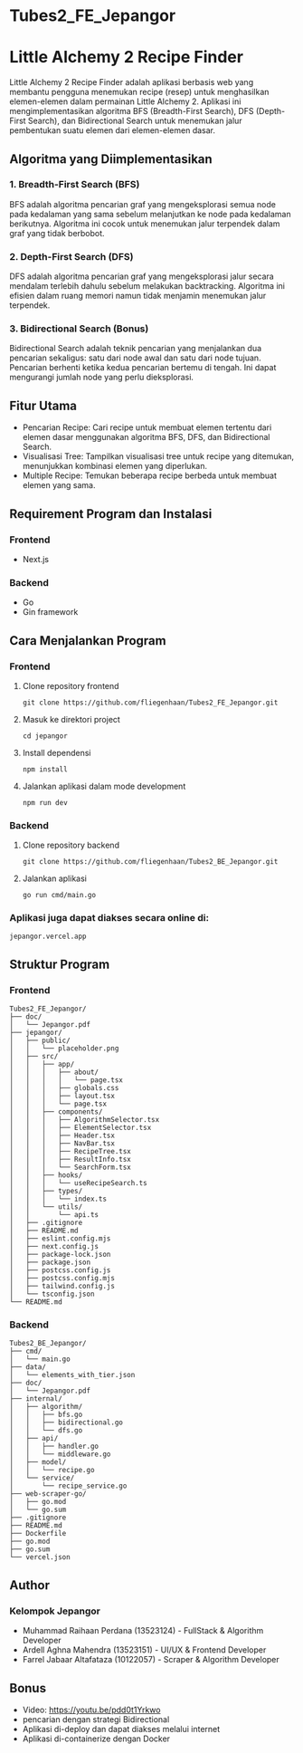 # Tubes2_FE_Jepangor

# Little Alchemy 2 Recipe Finder

Little Alchemy 2 Recipe Finder adalah aplikasi berbasis web yang membantu pengguna menemukan recipe (resep) untuk menghasilkan elemen-elemen dalam permainan Little Alchemy 2. Aplikasi ini mengimplementasikan algoritma BFS (Breadth-First Search), DFS (Depth-First Search), dan Bidirectional Search untuk menemukan jalur pembentukan suatu elemen dari elemen-elemen dasar.

## Algoritma yang Diimplementasikan

### 1. Breadth-First Search (BFS)
BFS adalah algoritma pencarian graf yang mengeksplorasi semua node pada kedalaman yang sama sebelum melanjutkan ke node pada kedalaman berikutnya. Algoritma ini cocok untuk menemukan jalur terpendek dalam graf yang tidak berbobot.

### 2. Depth-First Search (DFS)
DFS adalah algoritma pencarian graf yang mengeksplorasi jalur secara mendalam terlebih dahulu sebelum melakukan backtracking. Algoritma ini efisien dalam ruang memori namun tidak menjamin menemukan jalur terpendek.

### 3. Bidirectional Search (Bonus)
Bidirectional Search adalah teknik pencarian yang menjalankan dua pencarian sekaligus: satu dari node awal dan satu dari node tujuan. Pencarian berhenti ketika kedua pencarian bertemu di tengah. Ini dapat mengurangi jumlah node yang perlu dieksplorasi.

## Fitur Utama

- Pencarian Recipe: Cari recipe untuk membuat elemen tertentu dari elemen dasar menggunakan algoritma BFS, DFS, dan Bidirectional Search.
- Visualisasi Tree: Tampilkan visualisasi tree untuk recipe yang ditemukan, menunjukkan kombinasi elemen yang diperlukan.
- Multiple Recipe: Temukan beberapa recipe berbeda untuk membuat elemen yang sama.

## Requirement Program dan Instalasi

### Frontend
- Next.js

### Backend
- Go
- Gin framework

## Cara Menjalankan Program

### Frontend
1. Clone repository frontend
   ```
   git clone https://github.com/fliegenhaan/Tubes2_FE_Jepangor.git
   ```
2. Masuk ke direktori project
   ```
   cd jepangor
   ```
3. Install dependensi
   ```
   npm install
   ```
4. Jalankan aplikasi dalam mode development
   ```
   npm run dev
   ```

### Backend
1. Clone repository backend
   ```
   git clone https://github.com/fliegenhaan/Tubes2_BE_Jepangor.git
   ```
2. Jalankan aplikasi
   ```
   go run cmd/main.go
   ```

### Aplikasi juga dapat diakses secara online di:
```
jepangor.vercel.app
```

## Struktur Program

### Frontend
```
Tubes2_FE_Jepangor/
├── doc/
│   └── Jepangor.pdf
├── jepangor/
│   ├── public/
│   │   └── placeholder.png
│   ├── src/
│   │   ├── app/
│   │   │   ├── about/
│   │   │   │   └── page.tsx
│   │   │   ├── globals.css
│   │   │   ├── layout.tsx
│   │   │   └── page.tsx
│   │   ├── components/
│   │   │   ├── AlgorithmSelector.tsx
│   │   │   ├── ElementSelector.tsx
│   │   │   ├── Header.tsx
│   │   │   ├── NavBar.tsx
│   │   │   ├── RecipeTree.tsx
│   │   │   ├── ResultInfo.tsx
│   │   │   └── SearchForm.tsx
│   │   ├── hooks/
│   │   │   └── useRecipeSearch.ts
│   │   ├── types/
│   │   │   └── index.ts
│   │   └── utils/
│   │       └── api.ts
│   ├── .gitignore
│   ├── README.md
│   ├── eslint.config.mjs
│   ├── next.config.js
│   ├── package-lock.json
│   ├── package.json
│   ├── postcss.config.js
│   ├── postcss.config.mjs
│   ├── tailwind.config.js
│   └── tsconfig.json
└── README.md
```

### Backend
```
Tubes2_BE_Jepangor/
├── cmd/
│   └── main.go
├── data/
│   └── elements_with_tier.json
├── doc/
│   └── Jepangor.pdf
├── internal/
│   ├── algorithm/
│   │   ├── bfs.go
│   │   ├── bidirectional.go
│   │   └── dfs.go
│   ├── api/
│   │   ├── handler.go
│   │   └── middleware.go
│   ├── model/
│   │   └── recipe.go
│   └── service/
│       └── recipe_service.go
├── web-scraper-go/
│   ├── go.mod
│   └── go.sum
├── .gitignore
├── README.md
├── Dockerfile
├── go.mod
├── go.sum
└── vercel.json
```

## Author

### Kelompok Jepangor
- Muhammad Raihaan Perdana (13523124) - FullStack & Algorithm Developer
- Ardell Aghna Mahendra (13523151) - UI/UX & Frontend Developer
- Farrel Jabaar Altafataza (10122057) - Scraper & Algorithm Developer

## Bonus
- Video: https://youtu.be/pdd0t1Yrkwo
- pencarian dengan strategi Bidirectional
- Aplikasi di-deploy dan dapat diakses melalui internet
- Aplikasi di-containerize dengan Docker
